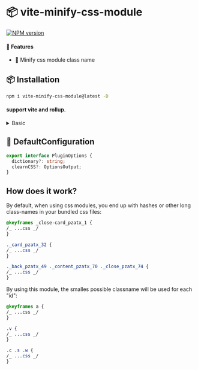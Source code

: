 # 📦 vite-minify-css-module

[![NPM version](https://img.shields.io/npm/v/vite-minify-css-module?color=a1b858&label=)](https://www.npmjs.com/package/vite-minify-css-module)

#### 🌈 Features

- 🍰 Minify css module class name

## 📦 Installation

```bash
npm i vite-minify-css-module@latest -D
```

#### support vite and rollup.

<details>
<summary>Basic</summary><br>

```ts
import { defineConfig } from 'vite';
import react from '@vitejs/plugin-react';
import ResizeImage from 'vite-minify-css-module/vite';
// https://vitejs.dev/config/
export default defineConfig({
  plugins: [react(), ResizeImage()],
});
```

<br></details>

## 🌸 DefaultConfiguration

```typescript
export interface PluginOptions {
  dictionary?: string;
  clearnCSS?: OptionsOutput;
}
```

## How does it work?

By default, when using css modules, you end up with hashes or other long class-names in your bundled css files:

```css
@keyframes _close-card_pzatx_1 {
/_ ...css _/
}

._card_pzatx_32 {
/_ ...css _/
}

._back_pzatx_49 ._content_pzatx_70 ._close_pzatx_74 {
/_ ...css _/
}
```

By using this module, the smalles possible classname will be used for each "id":

```css
@keyframes a {
/_ ...css _/
}

.v {
/_ ...css _/
}

.c .s .w {
/_ ...css _/
}
```
